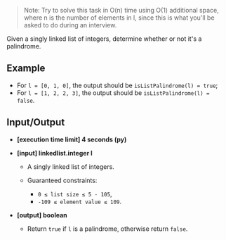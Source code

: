 > Note: Try to solve this task in O(n) time using O(1) additional space, where n is the number of elements in l, since this is what you'll be asked to do during an interview.

Given a singly linked list of integers, determine whether or not it's a palindrome.

## Example

- For `l = [0, 1, 0]`, the output should be
`isListPalindrome(l) = true`;
- For `l = [1, 2, 2, 3]`, the output should be
`isListPalindrome(l) = false`.

## Input/Output

- **[execution time limit] 4 seconds (py)**

- **[input] linkedlist.integer l**

  - A singly linked list of integers.

  - Guaranteed constraints:
    - `0 ≤ list size ≤ 5 · 105`,
    - `-109 ≤ element value ≤ 109`.

- **[output] boolean**
  - Return `true` if `l` is a palindrome, otherwise return `false`.
